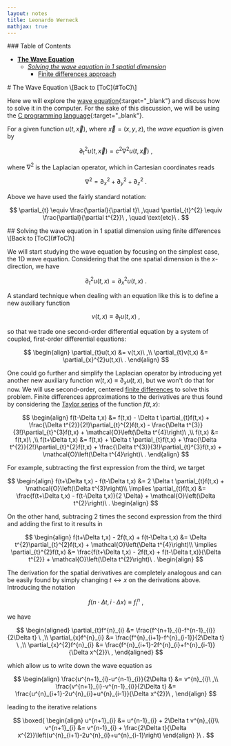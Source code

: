 ```yaml
---
layout: notes
title: Leonardo Werneck
mathjax: true
---
```


<a name='ToC'>
### Table of Contents

* [**The Wave Equation**](#WaveEquation)
  * [*Solving the wave equation in 1 spatial dimension*](#Wave1D)
    * [Finite differences approach](#Wave1DFD)

<a name='WaveEquation'>
# The Wave Equation \[Back to [ToC](#ToC)\]

Here we will explore the [wave equation](https://en.wikipedia.org/wiki/Wave_equation){:target="_blank"} and discuss how to solve it in the computer. For the sake of this discussion, we will be using the [C programming language](https://en.wikipedia.org/wiki/C_(programming_language)){:target="_blank"}.

For a given function $u(t,\vec{x})$, where $\vec{x}=(x,y,z)$, the *wave equation* is given by

$$
\partial_{t}^{2}u(t,\vec{x}) = c^{2}\nabla^{2}u(t,\vec{x})\ ,
$$

where $\nabla^{2}$ is the Laplacian operator, which in Cartesian coordinates reads

$$
\nabla^{2} = \partial_{x}^{2} + \partial_{y}^{2} + \partial_{z}^{2}\ .
$$

Above we have used the fairly standard notation:

$$
\partial_{t} \equiv \frac{\partial}{\partial t}\ ,\quad \partial_{t}^{2} \equiv \frac{\partial}{\partial t^{2}}\ , \quad \text{etc}\ .
$$

<a name='Wave1D'>
## Solving the wave equation in 1 spatial dimension using finite differences \[Back to [ToC](#ToC)\]

We will start studying the wave equation by focusing on the simplest case, the 1D wave equation. Considering that the one spatial dimension is the $x$-direction, we have

$$
\partial_{t}^{2}u(t,x) = \partial_{x}^{2}u(t,x)\ .
$$

A standard technique when dealing with an equation like this is to define a new auxiliary function

$$
v(t,x) \equiv \partial_{t}u(t,x)\ ,
$$

so that we trade one second-order differential equation by a system of coupled, first-order differential equations:

$$
\begin{align}
\partial_{t}u(t,x) &= v(t,x)\ ,\\
\partial_{t}v(t,x) &= \partial_{x}^{2}u(t,x)\ .
\end{align}
$$

One could go further and simplify the Laplacian operator by introducing yet another new auxiliary function $w(t,x)\equiv\partial_{x}u(t,x)$, but we won't do that for now. We will use second-order, centered [finite differences](https://en.wikipedia.org/wiki/Finite_difference) to solve this problem. Finite differences approximations to the derivatives are thus found by considering the [Taylor series](https://en.wikipedia.org/wiki/Taylor_series) of the function $f(t,x)$:

$$
\begin{align}
f(t-\Delta t,x) &= f(t,x) - \Delta t \partial_{t}f(t,x) + \frac{\Delta t^{2}}{2!}\partial_{t}^{2}f(t,x) - \frac{\Delta t^{3}}{3!}\partial_{t}^{3}f(t,x) +  \mathcal{O}\left(\Delta t^{4}\right)\ ,\\
f(t,x)          &= f(t,x)\ ,\\
f(t+\Delta t,x) &= f(t,x) + \Delta t \partial_{t}f(t,x) + \frac{\Delta t^{2}}{2!}\partial_{t}^{2}f(t,x) + \frac{\Delta t^{3}}{3!}\partial_{t}^{3}f(t,x) + \mathcal{O}\left(\Delta t^{4}\right)\ .
\end{align}
$$

For example, subtracting the first expression from the third, we target

$$
\begin{align}
f(t+\Delta t,x) - f(t-\Delta t,x) &= 2 \Delta t \partial_{t}f(t,x) + \mathcal{O}\left(\Delta t^{3}\right)\\
\implies
\partial_{t}f(t,x) &= \frac{f(t+\Delta t,x) - f(t-\Delta t,x)}{2 \Delta} + \mathcal{O}\left(\Delta t^{2}\right)\ .
\begin{align}
$$

On the other hand, subtracing 2 times the second expression from the third and adding the first to it results in

$$
\begin{align}
f(t+\Delta t,x) - 2f(t,x) + f(t-\Delta t,x) &= \Delta t^{2}\partial_{t}^{2}f(t,x) + \mathcal{O}\left(\Delta t^{4}\right)\\
\implies
\partial_{t}^{2}f(t,x) &= \frac{f(t+\Delta t,x) - 2f(t,x) + f(t-\Delta t,x)}{\Delta t^{2}} + \mathcal{O}\left(\Delta t^{2}\right)\ .
\begin{align}
$$

The derivation for the spatial derivatives are completely analogous and can be easily found by simply changing $t\leftrightarrow x$ on the derivations above. Introducing the notation

$$
f\left(n\cdot\Delta t,i\cdot\Delta x\right) \equiv f^{n}_{i}\ ,
$$

we have

$$
\begin{aligned}
\partial_{t}f^{n}_{i}     &= \frac{f^{n+1}_{i}-f^{n-1}_{i}}{2\Delta t}           \ ,\\
\partial_{x}f^{n}_{i}     &= \frac{f^{n}_{i+1}-f^{n}_{i-1}}{2\Delta t}           \ ,\\
\partial_{x}^{2}f^{n}_{i} &= \frac{f^{n}_{i+1}-2f^{n}_{i}+f^{n}_{i-1}}{\Delta x^{2}}\ ,
\end{aligned}
$$

which allow us to write down the wave equation as

$$
\begin{align}
\frac{u^{n+1}_{i}-u^{n-1}_{i}}{2\Delta t} &= v^{n}_{i}\ ,\\
\frac{v^{n+1}_{i}-v^{n-1}_{i}}{2\Delta t} &= \frac{u^{n}_{i+1}-2u^{n}_{i}+u^{n}_{i-1}}{\Delta x^{2}}\ ,
\end{align}
$$

leading to the iterative relations

$$
\boxed{
\begin{align}
u^{n+1}_{i} &= u^{n-1}_{i} + 2\Delta t v^{n}_{i}\\
v^{n+1}_{i} &= v^{n-1}_{i} + \frac{2\Delta t}{\Delta x^{2}}\left(u^{n}_{i+1}-2u^{n}_{i}+u^{n}_{i-1}\right)
\end{align}
}\ .
$$
